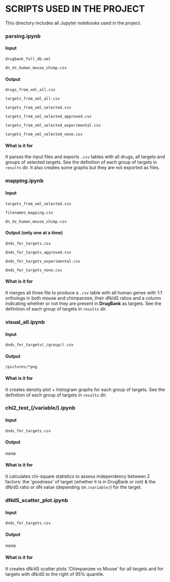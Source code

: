# SCRIPTS USED IN THE PROJECT
This directory includes all Jupyter notebooks used in the project.

### parsing.ipynb
#### Input
`drugbank_full_db.xml`

`dn_ds_human_mouse_chimp.csv`

#### Output
`drugs_from_xml_all.csv`

`targets_from_xml_all.csv`

`targets_from_xml_selected.csv`

`targets_from_xml_selected_approved.csv`

`targets_from_xml_selected_experimental.csv`

`targets_from_xml_selected_none.csv`

#### What is it for
It parses the input files and exports `.csv` tables with all drugs, all targets and groups of selected targets. See the definition of each group of targets in `results` dir. It also creates some graphs but they are not exported as files.

### mapping.ipynb
#### Input
`targets_from_xml_selected.csv`

`filenames_mapping.csv`

`dn_ds_human_mouse_chimp.csv`

#### Output (only one at a time)
`dnds_for_targets.csv`

`dnds_for_targets_approved.csv`

`dnds_for_targets_experimental.csv`

`dnds_for_targets_none.csv`

#### What is it for
It merges all three file to produce a `.csv` table with all human genes with 1:1 orthologs in both mouse and chimpanzee, their dN/dS ratios and a column indicating whether or not they are present in **DrugBank** as targets. See the definition of each group of targets in `results` dir.

### visual_all.ipynb
#### Input
`dnds_for_targets(_/group/).csv`

#### Output
`/pictures/*png`

#### What is it for
It creates density plot + histogram graphs for each group of targets.  See the definition of each group of targets in `results` dir.

### chi2_test_(/variable/).ipynb
#### Input
`dnds_for_targets.csv`

#### Output
none

#### What is it for
It calculates chi-square statistics to assess independency between 2 factors: the 'goodness' of target (whether it is in DrugBank or not) & the dN/dS ratio or dN value (depending on `/variable/`) for the target.

### dNdS_scatter_plot.ipynb 
#### Input
`dnds_for_targets.csv`

#### Output
none

#### What is it for
It creates dN/dS scatter plots 'Chimpanzee vs Mouse' for all targets and for targets with dN/dS to the right of 95% quantile. 

